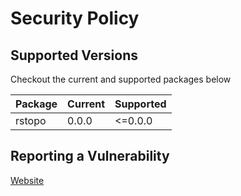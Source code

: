 # Security Policy

## Supported Versions

Checkout the current and supported packages below

| Package | Current | Supported |
|---------|---------|-----------|
| rstopo  | 0.0.0   | <=0.0.0   |

## Reporting a Vulnerability


[Website](https://pzzld.eth.link/)